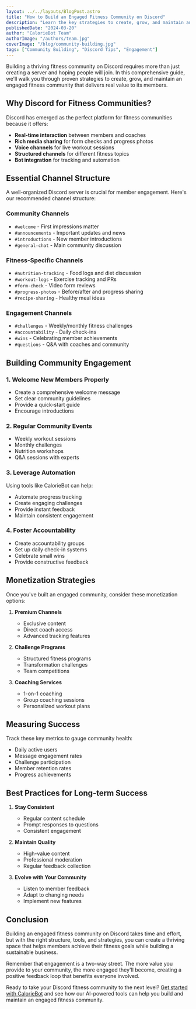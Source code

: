 ```yaml
---
layout: ../../layouts/BlogPost.astro
title: "How to Build an Engaged Fitness Community on Discord"
description: "Learn the key strategies to create, grow, and maintain an active fitness community on Discord. From setting up channels to organizing challenges."
publishedDate: "2024-03-20"
author: "CalorieBot Team"
authorImage: "/authors/team.jpg"
coverImage: "/blog/community-building.jpg"
tags: ["Community Building", "Discord Tips", "Engagement"]
---
```


Building a thriving fitness community on Discord requires more than just creating a server and hoping people will join. In this comprehensive guide, we'll walk you through proven strategies to create, grow, and maintain an engaged fitness community that delivers real value to its members.

## Why Discord for Fitness Communities?

Discord has emerged as the perfect platform for fitness communities because it offers:

- **Real-time interaction** between members and coaches
- **Rich media sharing** for form checks and progress photos
- **Voice channels** for live workout sessions
- **Structured channels** for different fitness topics
- **Bot integration** for tracking and automation

## Essential Channel Structure

A well-organized Discord server is crucial for member engagement. Here's our recommended channel structure:

### Community Channels
- `#welcome` - First impressions matter
- `#announcements` - Important updates and news
- `#introductions` - New member introductions
- `#general-chat` - Main community discussion

### Fitness-Specific Channels
- `#nutrition-tracking` - Food logs and diet discussion
- `#workout-logs` - Exercise tracking and PRs
- `#form-check` - Video form reviews
- `#progress-photos` - Before/after and progress sharing
- `#recipe-sharing` - Healthy meal ideas

### Engagement Channels
- `#challenges` - Weekly/monthly fitness challenges
- `#accountability` - Daily check-ins
- `#wins` - Celebrating member achievements
- `#questions` - Q&A with coaches and community

## Building Community Engagement

### 1. Welcome New Members Properly
- Create a comprehensive welcome message
- Set clear community guidelines
- Provide a quick-start guide
- Encourage introductions

### 2. Regular Community Events
- Weekly workout sessions
- Monthly challenges
- Nutrition workshops
- Q&A sessions with experts

### 3. Leverage Automation
Using tools like CalorieBot can help:
- Automate progress tracking
- Create engaging challenges
- Provide instant feedback
- Maintain consistent engagement

### 4. Foster Accountability
- Create accountability groups
- Set up daily check-in systems
- Celebrate small wins
- Provide constructive feedback

## Monetization Strategies

Once you've built an engaged community, consider these monetization options:

1. **Premium Channels**
   - Exclusive content
   - Direct coach access
   - Advanced tracking features

2. **Challenge Programs**
   - Structured fitness programs
   - Transformation challenges
   - Team competitions

3. **Coaching Services**
   - 1-on-1 coaching
   - Group coaching sessions
   - Personalized workout plans

## Measuring Success

Track these key metrics to gauge community health:

- Daily active users
- Message engagement rates
- Challenge participation
- Member retention rates
- Progress achievements

## Best Practices for Long-term Success

1. **Stay Consistent**
   - Regular content schedule
   - Prompt responses to questions
   - Consistent engagement

2. **Maintain Quality**
   - High-value content
   - Professional moderation
   - Regular feedback collection

3. **Evolve with Your Community**
   - Listen to member feedback
   - Adapt to changing needs
   - Implement new features

## Conclusion

Building an engaged fitness community on Discord takes time and effort, but with the right structure, tools, and strategies, you can create a thriving space that helps members achieve their fitness goals while building a sustainable business.

Remember that engagement is a two-way street. The more value you provide to your community, the more engaged they'll become, creating a positive feedback loop that benefits everyone involved.

Ready to take your Discord fitness community to the next level? [Get started with CalorieBot](/pricing) and see how our AI-powered tools can help you build and maintain an engaged fitness community.
